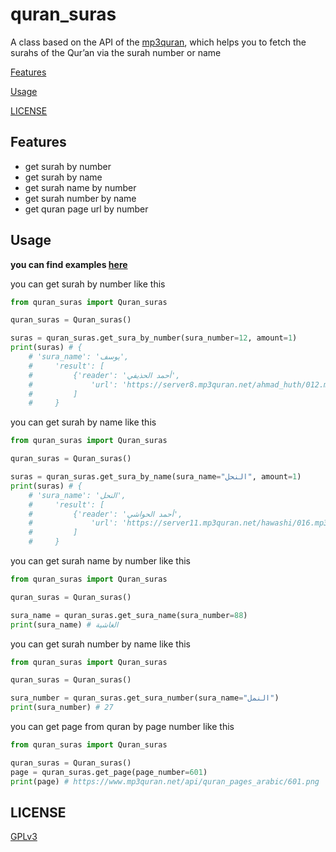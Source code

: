 # quran_suras

A class based on the API of the [mp3quran](https://www.mp3quran.net), which helps you to fetch the surahs of the Qur’an via the surah number or name 

[Features](https://codeberg.org/Awiteb/quran_suras.py#features)

[Usage](https://codeberg.org/Awiteb/quran_suras.py#usage)

[LICENSE](https://codeberg.org/Awiteb/quran_suras.py#license)

## Features
* get surah by number
* get surah by name
* get surah name by number
* get surah number by name
* get quran page url by number

## Usage

**you can find examples [here](https://codeberg.org/Awiteb/quran_suras.py/src/branch/master/examples)**


you can get surah by number like this
```python
from quran_suras import Quran_suras

quran_suras = Quran_suras()

suras = quran_suras.get_sura_by_number(sura_number=12, amount=1)
print(suras) # {
    # 'sura_name': 'يوسف', 
    #     'result': [
    #         {'reader': 'أحمد الحذيفي', 
    #             'url': 'https://server8.mp3quran.net/ahmad_huth/012.mp3'}
    #         ]
    #     }
```
you can get surah by name like this
```python
from quran_suras import Quran_suras

quran_suras = Quran_suras()

suras = quran_suras.get_sura_by_name(sura_name="النحل", amount=1)
print(suras) # {
    # 'sura_name': 'النحل', 
    #     'result': [
    #         {'reader': 'أحمد الحواشي', 
    #             'url': 'https://server11.mp3quran.net/hawashi/016.mp3'}
    #         ]
    #     }
```
you can get surah name by number like this
```python
from quran_suras import Quran_suras

quran_suras = Quran_suras()

sura_name = quran_suras.get_sura_name(sura_number=88)
print(sura_name) # الغاشية
```
you can get surah number by name like this
```python
from quran_suras import Quran_suras

quran_suras = Quran_suras()

sura_number = quran_suras.get_sura_number(sura_name="النمل")
print(sura_number) # 27
```
you can get page from quran by page number like this
```python
from quran_suras import Quran_suras

quran_suras = Quran_suras()
page = quran_suras.get_page(page_number=601)
print(page) # https://www.mp3quran.net/api/quran_pages_arabic/601.png
```


## LICENSE
[GPLv3](https://www.gnu.org/licenses/gpl-3.0.html)